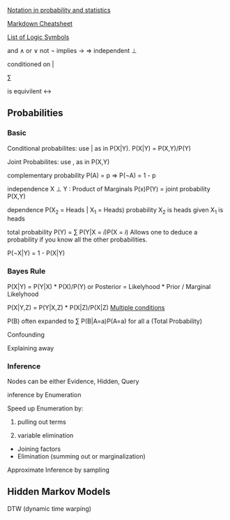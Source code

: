 [Notation in probability and statistics](https://en.wikipedia.org/wiki/Notation_in_probability_and_statistics)

[Markdown Cheatsheet](https://github.com/adam-p/markdown-here/wiki/Markdown-Cheatsheet)

[List of Logic Symbols](https://en.wikipedia.org/wiki/List_of_logic_symbols)

and &and; or &or; not &not; implies &rarr; &rArr; independent &perp;

conditioned on |

&sum;


is equivilent &harr;

## Probabilities

### Basic

Conditional probabilites: use | as in P(X|Y).  P(X|Y) = P(X,Y)/P(Y)

Joint Probabilites: use ,  as in P(X,Y)

complementary probability P(A) = p &rArr; P(&not;A) = 1 - p

independence X &perp; Y : Product of Marginals P(x)P(Y) = joint probability P(X,Y) 

dependence P(X<sub>2</sub> = Heads | X<sub>1</sub> = Heads) probability X<sub>2</sub> is heads given X<sub>1</sub> is heads

total probability P(Y) = &sum; P(Y|X = *i*)P(X = *i*)  Allows one to deduce a probability if you know all the other probabilities.

P(&not;X|Y) = 1 - P(X|Y)

### Bayes Rule

P(X|Y) = P(Y|X) * P(X)/P(Y) or  Posterior =  Likelyhood * Prior / Marginal Likelyhood

P(X|Y,Z) = P(Y|X,Z) * P(X|Z)/P(X|Z) [Multiple conditions](https://math.stackexchange.com/questions/408774/bayes-rule-with-multiple-conditions)

P(B) often expanded to &sum; P(B|A=a)P(A=a) for all a (Total Probability)

Confounding

Explaining away

### Inference

Nodes can be either Evidence, Hidden, Query

inference by Enumeration

Speed up Enumeration by:
1. pulling out terms

2. variable elimination
  * Joining factors
  * Elimination (summing out or marginalization)
  
Approximate Inference by sampling

## Hidden Markov Models

DTW (dynamic time warping)


